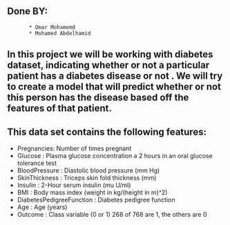 ## Done BY:
           * Omar Mohamemd
           * Mohamed Abdelhamid
## In this project we will be working with diabetes dataset, indicating whether or not a particular  patient has a diabetes disease or not . We will try to create a model that will predict whether or not  this person has the disease  based off the features of that patient.

## This data set contains the following features:
*  Pregnancies: Number of times pregnant
*  Glucose : Plasma glucose concentration a 2 hours in an oral glucose tolerance test
*  BloodPressure : Diastolic blood pressure (mm Hg)
*  SkinThickness : Triceps skin fold thickness (mm)
*  Insulin : 2-Hour serum insulin (mu U/ml)
*  BMI : Body mass index (weight in kg/(height in m)^2)
*  DiabetesPedigreeFunction : Diabetes pedigree function
*  Age : Age (years)
* Outcome : Class variable (0 or 1) 268 of 768 are 1, the others are 0
